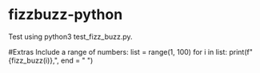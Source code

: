 # fizzbuzz-python

Test using python3 test_fizz_buzz.py.

#Extras
Include a range of numbers: 
list = range(1, 100)
for i in list:
    print(f"{fizz_buzz(i)},", end = " ")
